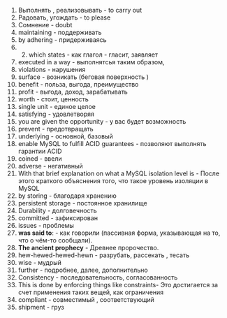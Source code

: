 1. Выполнять , реализовывать - to carry out
2. Радовать, угождать - to please
3. Сомнение - doubt
4. maintaining - поддерживать 
5. by adhering - придерживаясь
6. 2. which states - как глагол - гласит, заявляет 
7. executed in a way - выполнятсья таким образом,
8. violations - нарушения
9. surface - возникать (беговая поверхность )
10. benefit - польза, выгода, преимущество
11. profit - выгода, доход, зарабатывать 
12. worth - стоит, ценность
13. single unit - единое целое 
14. satisfying - удовлетворяя 
15. you are given the opportunity - у вас будет возможность 
16. prevent - предотвращать 
17. underlying - основной, базовый 
18. enable MySQL to fulfill ACID guarantees - позволяют выполнять гарантии ACID
19. coined - ввели
20. adverse - негативный 
21.  With that brief explanation on what a MySQL isolation level is - После этого краткого объяснения того, что такое уровень изоляции в MySQL 
22. by storing - благодаря хранению 
23. persistent storage - постоянное хранилище 
24. Durability - долговечность 
25. committed - зафиксирован
26. issues - проблемы 
27.  **was said to**: - как говорили (пассивная форма, указывающая на то, что о чём-то сообщали).
28.  **The ancient prophecy** - Древнее пророчество.
29. hew-hewed-hewed-hewn - разрубать, рассекать , тесать
30. wise - мудрый 
31. further - подробнее, далее, дополнительно 
32. Consistency - последовательность, согласованность
33.   This is done by enforcing things like constraints- Это достигается за счет применения таких вещей, как ограничения 
34.  compliant - совместимый , соответствующий 
35.  shipment - груз